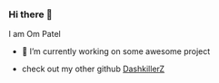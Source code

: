 ### Hi there 👋
I am Om Patel

- 🔭 I’m currently working on some awesome project
<!-- - 🌱 I’m currently learning three js -->
<!-- - 👯 I’m looking to collaborate on -->
- check out my other github [DashkillerZ](https://github.com/DashkillerZ)
<!--- 💬 Ask me about ...
- 📫 How to reach me: ...
- 😄 Pronouns: ...
- ⚡ Fun fact: ...-->
